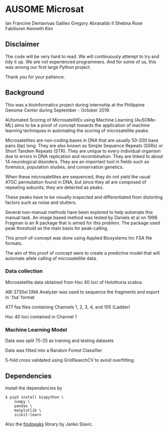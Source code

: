 # AUSOME Microsat

Ian Francine Demavivas
Galileo Gregory Abrasaldo II
Shebna Rose Fabilioren
Kenneth Kim

## Disclaimer

The code will be very hard to read. We will continuously attempt to try and tidy it up. We are not experienced programmers. And for some of us, this was among our first large Python project.

Thank you for your patience.


## Background


This was a bioinformatics project during internship at the Philippine Genome Center during September - October 2019.

AUtomated Scoring of MicrosatellitEs using Machine Learning (AuSOMe-ML) aims to be a proof of concept towards the application of machine learning techniques in automating the scoring of microsatellite peaks. 

Microsatellites are non-coding bases in DNA that are usually 50-200 base pairs (bp) long. They are also known as Simple Sequence Repeats (SSRs) or Short Tandem Repeats (STR). They are unique to every individual organism due to errors in DNA replication and recombination. They are linked to about 14 neurological disorders. They are an important tool in fields such as forensics, population studies, and conservation genetics.

When these microsatellites are sequenced, they do not yield the usual ATGC permutation found in DNA, but since they all are composed of repeating subunits, they are detected as peaks.

These peaks have to be visually inspected and differentiated from distorting factors such as noise and stutters.

Several non-manual methods have been explored to help automate this manual task. An image based method was tested by Daniels et al on 1998. Fragman is an R package that is aimed for this problem. The package used peak threshold as the main basis for peak-calling.

This proof-of-concept was done using Applied Biosystems Inc FSA file formats.

The aim of this proof of concept were to create  a predictive model that will automate allele calling of microsatellite data.

### Data collection

Microsatellite data obtained from Hsc 40 loci of Holothuria scabra.

ABI 3730xl DNA Analyzer was used to sequence the fragments and export in ‘.fsa’ format

477 fsa files containing Channels 1, 2, 3, 4, and 105 (Ladder)

Hsc 40 loci contained in Channel 1 

### Machine Learning Model

Data was split 75-25 as training and testing datasets

Data was fitted into a Random Forest Classifier

5-fold cross validated using GridSearchCV to avoid overfitting.


## Dependencies

Install the dependencies by

```
$ pip3 install biopython \
	numpy \
	pandas \
	matplotlib \ 
	scikit-learn
```

Also the [findpeaks](https://github.com/jankoslavic/py-tools/blob/master/findpeaks/findpeaks.py) library by Janko Slavic.

